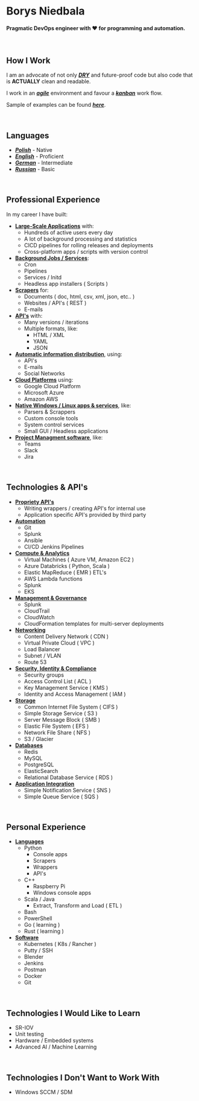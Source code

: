 # **Borys Niedbala**
#### Pragmatic DevOps engineer with :heart: for programming and automation.


<br/>


## **How I Work**
I am an advocate of not only
***[DRY](https://en.wikipedia.org/wiki/Don%27t_repeat_yourself)***
and future-proof code but also code that is **ACTUALLY** clean and readable.

I work in an
***[agile](https://en.wikipedia.org/wiki/Agile_software_development)***
environment and favour a
***[kanban](https://en.wikipedia.org/wiki/Kanban_(development))***
work flow.

Sample of examples can be found ***[here](code_examples.md)***.


<br/>


## **Languages**
* ***[Polish](#)*** - Native
* ***[English](#)*** - Proficient
* ***[German](#)*** - Intermediate
* ***[Russian](#)*** - Basic


<br/>


## **Professional Experience**
In my career I have built:
* **[Large-Scale Applications](#)** with:
  * Hundreds of active users every day
  * A lot of background processing and statistics
  * CICD pipelines for rolling releases and deployments
  * Cross-platform apps / scripts with version control
* **[Background Jobs / Services](#)**:
  * Cron
  * Pipelines
  * Services / Initd
  * Headless app installers ( Scripts )
* **[Scrapers](#)** for:
  * Documents ( doc, html, csv, xml, json, etc.. )
  * Websites / API's ( REST )
  * E-mails
* **[API's](#)** with:
  * Many versions / iterations
  * Multiple formats, like:
    * HTML / XML
    * YAML
    * JSON
* **[Automatic information distribution](#)**, using:
  * API's
  * E-mails
  * Social Networks
* **[Cloud Platforms](#)** using:
  * Google Cloud Platform
  * Microsoft Azure
  * Amazon AWS
* **[Native Windows / Linux apps & services](#)**, like:
  * Parsers & Scrappers
  * Custom console tools
  * System control services
  * Small GUI / Headless applications
* **[Project Managment software](#)**, like:
  * Teams
  * Slack
  * Jira


<br/>


## **Technologies & API's**
  * **[Propriety API's](#)**
    * Writing wrappers / creating API's for internal use
    * Application specific API's provided by third party
  * **[Automation](#)**
    * Git
    * Splunk
    * Ansible
    * CI/CD Jenkins Pipelines
  * **[Compute & Analytics](#)**
    * Virtual Machines ( Azure VM, Amazon EC2 )
    * Azure Databricks ( Python, Scala )
    * Elastic MapReduce ( EMR ) ETL's
    * AWS Lambda functions
    * Splunk
    * EKS
  * **[Management & Governance](#)**
    * Splunk
    * CloudTrail
    * CloudWatch
    * CloudFormation templates for multi-server deployments
  * **[Networking](#)**
    * Content Delivery Network ( CDN )
    * Virtual Private Cloud ( VPC )
    * Load Balancer
    * Subnet / VLAN
    * Route 53
  * **[Security, Identity & Compliance](#)**
    * Security groups
    * Access Control List ( ACL )
    * Key Management Service ( KMS )
    * Identity and Access Management ( IAM )
  * **[Storage](#)**
    * Common Internet File System ( CIFS )
    * Simple Storage Service ( S3 )
    * Server Message Block ( SMB )
    * Elastic File System ( EFS )
    * Network File Share ( NFS )
    * S3 / Glacier
  * **[Databases](#)**
    * Redis
    * MySQL
    * PostgreSQL
    * ElasticSearch
    * Relational Database Service ( RDS )
  * **[Application Integration](#)**
    * Simple Notification Service ( SNS )
    * Simple Queue Service ( SQS )


<br/>


## **Personal Experience**
* **[Languages](#)**
  * Python
    * Console apps
    * Scrapers
    * Wrappers
    * API's
  * C++
    * Raspberry Pi
    * Windows console apps
  * Scala / Java
    * Extract, Transform and Load ( ETL )
  * Bash
  * PowerShell
  * Go ( learning )
  * Rust ( learning )
* **[Software](#)**
  * Kubernetes ( K8s / Rancher )
  * Putty / SSH
  * Blender
  * Jenkins
  * Postman
  * Docker
  * Git


<br/>


## **Technologies I Would Like to Learn**
* SR-IOV
* Unit testing
* Hardware / Embedded systems
* Advanced AI / Machine Learning


<br/>


## **Technologies I Don't Want to Work With**
* Windows SCCM / SDM